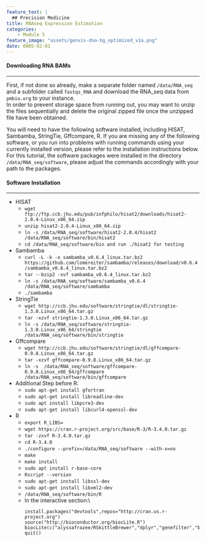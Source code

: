 ```yaml
---
feature_text: |
  ## Precision Medicine
title: RNAseq Expression Estimation
categories:
    - Module 5
feature_image: "assets/genvis-dna-bg_optimized_v1a.png"
date: 0005-02-01
---
```


#### **Downloading RNA BAMs**
__________________________
First, if not done so already, make a separate folder named `/data/RNA_seq` and a subfolder called `fastqs_RNA` and download the RNA_seq data from `pmbio.org` to your instance.\
In order to prevent storage space from running out, you may want to unzip the files sequentially and delete the original zipped file once the unzipped file have been obtained.

You will need to have the following software installed, including HISAT, Sambamba, StringTie, Gffcompare, R. If you are missing any of the following software, or you run into problems with running commands using your currently installed version, please refer to the installation instructions below.\
For this tutorial, the software packages were installed in the directory `/data/RNA_seq/software`, please adjust the commands accordingly with your path to the packages.

#### **Software Installation**
__________________________
* HISAT 
  * `wget ftp://ftp.ccb.jhu.edu/pub/infphilo/hisat2/downloads/hisat2-2.0.4-Linux_x86_64.zip`
  * `unzip hisat2-2.0.4-Linux_x86_64.zip`
  * `ln -s /data/RNA_seq/software/hisat2-2.0.4/hisat2 /data/RNA_seq/software/bin/hisat2`
  * `cd /data/RNA_seq/software/bin and run ./hisat2 for testing`
* Sambamba 
  * `curl -L -k -o sambamba_v0.6.4_linux.tar.bz2 https://github.com/lomereiter/sambamba/releases/download/v0.6.4/sambamba_v0.6.4_linux.tar.bz2`
  * `tar --bzip2 -xvf sambamba_v0.6.4_linux.tar.bz2`
  * `ln -s /data/RNA_seq/software/sambamba_v0.6.4 /data/RNA_seq/software/sambamba`
  * `./sambamba`
* StringTie
  * `wget http://ccb.jhu.edu/software/stringtie/dl/stringtie-1.3.0.Linux_x86_64.tar.gz`
  * `tar -xzvf stringtie-1.3.0.Linux_x86_64.tar.gz`
  * `ln -s /data/RNA_seq/software/stringtie-1.3.0.Linux_x86_64/stringtie /data/RNA_seq/software/bin/stringtie`
* Gffcompare 
  * `wget http://ccb.jhu.edu/software/stringtie/dl/gffcompare-0.9.8.Linux_x86_64.tar.gz`
  * `tar -xzvf gffcompare-0.9.8.Linux_x86_64.tar.gz`
  * `ln -s  /data/RNA_seq/software/gffcompare-0.9.8.Linux_x86_64/gffcompare  /data/RNA_seq/software/bin/gffcompare`
* Additional Step before R:
  * `sudo apt-get install gfortran`
  * `sudo apt-get install libreadline-dev`
  * `sudo apt install libpcre3-dev`
  * `sudo apt-get install libcurl4-openssl-dev`
* R
  * `export R_LIBS=`
  * `wget https://cran.r-project.org/src/base/R-3/R-3.4.0.tar.gz`
  * `tar -zxvf R-3.4.0.tar.gz`
  * `cd R-3.4.0`
  * `./configure --prefix=/data/RNA_seq/software --with-x=no`
  * `make`
  * `make install`
  * `sudo apt install r-base-core`
  * `Rscript --version`
  * `sudo apt-get install libssl-dev`
  * `sudo apt-get install libxml2-dev`
  * `/data/RNA_seq/software/bin/R`
  * In the interactive section:\
    ```
    install.packages("devtools",repos="http://cran.us.r-project.org")
    source("http://bioconductor.org/biocLite.R")
    biocLite(c("alyssafrazee/RSkittleBrewer","dplyr","genefilter","ballgown"))
    quit()
    ```



